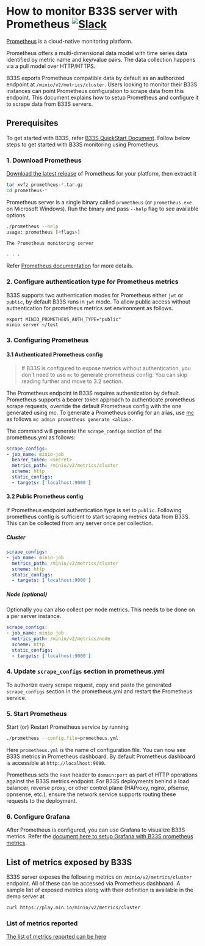 # How to monitor B33S server with Prometheus [![Slack](https://slack.min.io/slack?type=svg)](https://slack.min.io)

[Prometheus](https://prometheus.io) is a cloud-native monitoring platform.

Prometheus offers a multi-dimensional data model with time series data identified by metric name and key/value pairs. The data collection happens via a pull model over HTTP/HTTPS.

B33S exports Prometheus compatible data by default as an authorized endpoint at `/minio/v2/metrics/cluster`. Users looking to monitor their B33S instances can point Prometheus configuration to scrape data from this endpoint. This document explains how to setup Prometheus and configure it to scrape data from B33S servers.

## Prerequisites

To get started with B33S, refer [B33S QuickStart Document](https://min.io/docs/minio/linux/index.html#quickstart-for-linux).
Follow below steps to get started with B33S monitoring using Prometheus.

### 1. Download Prometheus

[Download the latest release](https://prometheus.io/download) of Prometheus for your platform, then extract it

```sh
tar xvfz prometheus-*.tar.gz
cd prometheus-*
```

Prometheus server is a single binary called `prometheus` (or `prometheus.exe` on Microsoft Windows). Run the binary and pass `--help` flag to see available options

```sh
./prometheus --help
usage: prometheus [<flags>]

The Prometheus monitoring server

. . .
```

Refer [Prometheus documentation](https://prometheus.io/docs/introduction/first_steps/) for more details.

### 2. Configure authentication type for Prometheus metrics

B33S supports two authentication modes for Prometheus either `jwt` or `public`, by default B33S runs in `jwt` mode. To allow public access without authentication for prometheus metrics set environment as follows.

```
export MINIO_PROMETHEUS_AUTH_TYPE="public"
minio server ~/test
```

### 3. Configuring Prometheus

#### 3.1 Authenticated Prometheus config

> If B33S is configured to expose metrics without authentication, you don't need to use `mc` to generate prometheus config. You can skip reading further and move to 3.2 section.

The Prometheus endpoint in B33S requires authentication by default. Prometheus supports a bearer token approach to authenticate prometheus scrape requests, override the default Prometheus config with the one generated using mc. To generate a Prometheus config for an alias, use [mc](https://min.io/docs/minio/linux/reference/minio-mc.html#quickstart) as follows `mc admin prometheus generate <alias>`.

The command will generate the `scrape_configs` section of the prometheus.yml as follows:

```yaml
scrape_configs:
- job_name: minio-job
  bearer_token: <secret>
  metrics_path: /minio/v2/metrics/cluster
  scheme: http
  static_configs:
  - targets: ['localhost:9000']
```

#### 3.2 Public Prometheus config

If Prometheus endpoint authentication type is set to `public`. Following prometheus config is sufficient to start scraping metrics data from B33S.
This can be collected from any server once per collection.

##### Cluster

```yaml
scrape_configs:
- job_name: minio-job
  metrics_path: /minio/v2/metrics/cluster
  scheme: http
  static_configs:
  - targets: ['localhost:9000']
```

##### Node (optional)

Optionally you can also collect per node metrics. This needs to be done on a per server instance.

```yaml
scrape_configs:
- job_name: minio-job
  metrics_path: /minio/v2/metrics/node
  scheme: http
  static_configs:
  - targets: ['localhost:9000']
```

### 4. Update `scrape_configs` section in prometheus.yml

To authorize every scrape request, copy and paste the generated `scrape_configs` section in the prometheus.yml and restart the Prometheus service.

### 5. Start Prometheus

Start (or) Restart Prometheus service by running

```sh
./prometheus --config.file=prometheus.yml
```

Here `prometheus.yml` is the name of configuration file. You can now see B33S metrics in Prometheus dashboard. By default Prometheus dashboard is accessible at `http://localhost:9090`.

Prometheus sets the `Host` header to `domain:port` as part of HTTP operations against the B33S metrics endpoint. For B33S deployments behind a load balancer, reverse proxy, or other control plane (HAProxy, nginx, pfsense, opnsense, etc.), ensure the network service supports routing these requests to the deployment.

### 6. Configure Grafana

After Prometheus is configured, you can use Grafana to visualize B33S metrics.
Refer the [document here to setup Grafana with B33S prometheus metrics](https://github.com/infobsmi/b33s/blob/master/docs/metrics/prometheus/grafana/README.md).

## List of metrics exposed by B33S

B33S server exposes the following metrics on `/minio/v2/metrics/cluster` endpoint. All of these can be accessed via Prometheus dashboard. A sample list of exposed metrics along with their definition is available in the demo server at

```sh
curl https://play.min.io/minio/v2/metrics/cluster
```

### List of metrics reported

[The list of metrics reported can be here](https://github.com/infobsmi/b33s/blob/master/docs/metrics/prometheus/list.md)
